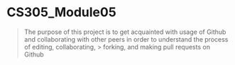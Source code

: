 # CS305_Module05

> The purpose of this project is to get acquainted with usage of Github and collaborating with other peers in order to understand the process of editing, collaborating, > forking, and making pull requests on Github
